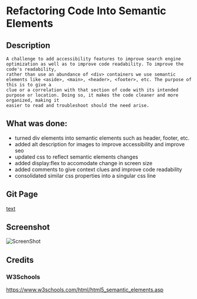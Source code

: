 # Refactoring Code Into Semantic Elements

## Description
    A challenge to add accessibility features to improve search engine optimization as well as to improve code readability. To improve the code's readability, 
    rather than use an abundance of <div> containers we use semantic elements like <aside>, <main>, <header>, <footer>, etc. The purpose of this is to give a 
    clue or a correlation with that section of code with its intended purpose or location. Doing so, it makes the code cleaner and more organized, making it
    easier to read and troubleshoot should the need arise.

## What was done:
- turned div elements into semantic elements such as header, footer, etc.
- added alt description for images to improve accessibility and improve seo
- updated css to reflect semantic elements changes
- added display:flex to accomodate change in screen size
- added comments to give context clues and improve code readability
- consolidated similar css properties into a singular css line

## Git Page
[text](https://renzsupnet.github.io/01_Semantic_HTML_Challenge/)

## Screenshot
![ScreenShot](./assets/images/front.png)

## Credits

### W3Schools
https://www.w3schools.com/html/html5_semantic_elements.asp

